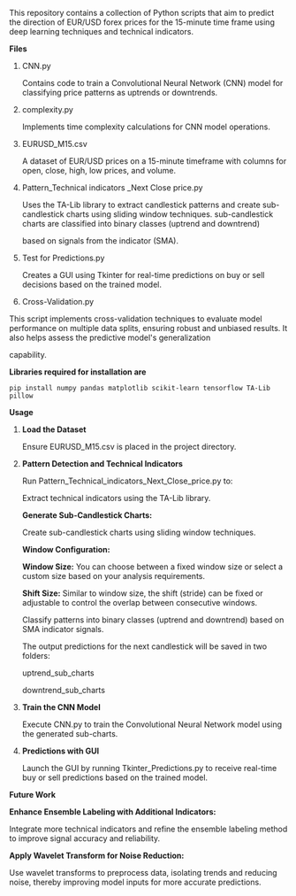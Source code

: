 This repository contains a collection of Python scripts that aim to predict the direction of EUR/USD forex prices for the 15-minute time frame using deep learning techniques and technical indicators.

**Files**
1. CNN.py
   
    Contains code to train a Convolutional Neural Network (CNN) model for classifying price patterns as uptrends or downtrends.
  
2. complexity.py
   
    Implements time complexity calculations for CNN model operations.

3. EURUSD_M15.csv

    A dataset of EUR/USD prices on a 15-minute timeframe with columns for open, close, high, low prices, and volume.

4. Pattern_Technical indicators _Next Close price.py
   
    Uses the TA-Lib library to extract candlestick patterns and create sub-candlestick charts using sliding window techniques. sub-candlestick charts are classified into binary classes (uptrend and downtrend)

    based on signals from the indicator (SMA).

5. Test for Predictions.py
   
    Creates a GUI using Tkinter for real-time predictions on buy or sell decisions based on the trained model.

6. Cross-Validation.py
   
This script implements cross-validation techniques to evaluate model performance on multiple data splits, ensuring robust and unbiased results. It also helps assess the predictive model's generalization 

capability.

**Libraries required for installation are** 

    pip install numpy pandas matplotlib scikit-learn tensorflow TA-Lib pillow

**Usage**
1. **Load the Dataset**
   
     Ensure EURUSD_M15.csv is placed in the project directory.

2. **Pattern Detection and Technical Indicators**

      Run Pattern_Technical_indicators_Next_Close_price.py to:
   
     Extract technical indicators using the TA-Lib library.
   
     **Generate Sub-Candlestick Charts:**
   
     Create sub-candlestick charts using sliding window techniques.
   
     **Window Configuration:**
   
     **Window Size:** You can choose between a fixed window size or select a custom size based on your analysis requirements.
   
     **Shift Size:** Similar to window size, the shift (stride) can be fixed or adjustable to control the overlap between consecutive windows.
   
     Classify patterns into binary classes (uptrend and downtrend) based on SMA indicator signals.
   
     The output predictions for the next candlestick will be saved in two folders:
   
     uptrend_sub_charts
   
     downtrend_sub_charts

4. **Train the CNN Model**
   
     Execute CNN.py to train the Convolutional Neural Network model using the generated sub-charts.
   
5. **Predictions with GUI**
   
     Launch the GUI by running Tkinter_Predictions.py to receive real-time buy or sell predictions based on the trained model.

**Future Work**

**Enhance Ensemble Labeling with Additional Indicators:** 
   
   Integrate more technical indicators and refine the ensemble labeling method to improve signal accuracy and reliability.

**Apply Wavelet Transform for Noise Reduction:**
   
   Use wavelet transforms to preprocess data, isolating trends and reducing noise, thereby improving model inputs for more accurate predictions.
